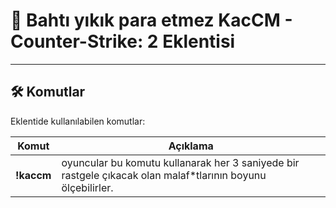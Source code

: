# 🥛 Bahtı yıkık para etmez KacCM - Counter-Strike: 2 Eklentisi

---

## 🛠️ Komutlar
Eklentide kullanılabilen komutlar:

| Komut        | Açıklama |
|-------------|-----------------------------------------------|
| **!kaccm**  | oyuncular bu komutu kullanarak her 3 saniyede bir rastgele çıkacak olan malaf*tlarının boyunu ölçebilirler. |
